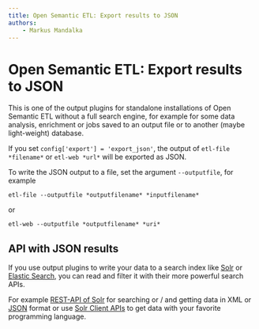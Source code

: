 ```yaml
---
title: Open Semantic ETL: Export results to JSON  
authors:  
    - Markus Mandalka
---
```


# Open Semantic ETL: Export results to JSON

This is one of the output plugins for standalone installations of Open Semantic ETL without a full search engine, for example for some data analysis, enrichment or jobs saved to an output file or to another (maybe light-weight) database.

If you set `config['export'] = 'export_json'`, the output of `etl-file *filename*` or `etl-web *url*` will be exported as JSON.

To write the JSON output to a file, set the argument `--outputfile`, for example

`etl-file --outputfile *outputfilename* *inputfilename*`

or

`etl-web --outputfile *outputfilename* *uri*`

## API with JSON results

If you use output plugins to write your data to a search index like [Solr](../../../open-semantic-etl/export/solr) or [Elastic Search](../../../open-semantic-etl/export/elastic_search), you can read and filter it with their more powerful search APIs.

For example [REST-API of Solr](http://lucene.apache.org/solr/quickstart.html#searching) for searching or / and getting data in XML or [JSON](https://cwiki.apache.org/confluence/display/solr/Using+JavaScript) format or use [Solr Client APIs](https://cwiki.apache.org/confluence/display/solr/Client+APIs) to get data with your favorite programming language.
